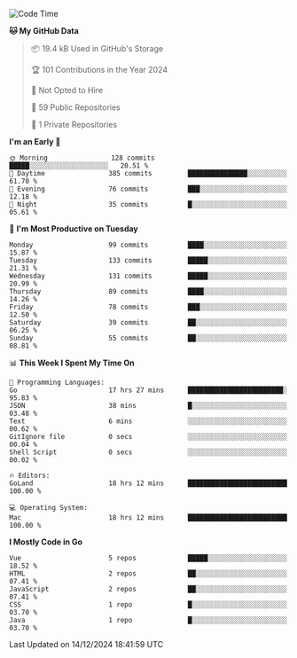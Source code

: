 <!--START_SECTION:waka-->
![Code Time](http://img.shields.io/badge/Code%20Time-1%2C380%20hrs%2043%20mins-blue)

**🐱 My GitHub Data** 

> 📦 19.4 kB Used in GitHub's Storage 
 > 
> 🏆 101 Contributions in the Year 2024
 > 
> 🚫 Not Opted to Hire
 > 
> 📜 59 Public Repositories 
 > 
> 🔑 1 Private Repositories 
 > 
**I'm an Early 🐤** 

```text
🌞 Morning                128 commits         █████░░░░░░░░░░░░░░░░░░░░   20.51 % 
🌆 Daytime                385 commits         ███████████████░░░░░░░░░░   61.70 % 
🌃 Evening                76 commits          ███░░░░░░░░░░░░░░░░░░░░░░   12.18 % 
🌙 Night                  35 commits          █░░░░░░░░░░░░░░░░░░░░░░░░   05.61 % 
```
📅 **I'm Most Productive on Tuesday** 

```text
Monday                   99 commits          ████░░░░░░░░░░░░░░░░░░░░░   15.87 % 
Tuesday                  133 commits         █████░░░░░░░░░░░░░░░░░░░░   21.31 % 
Wednesday                131 commits         █████░░░░░░░░░░░░░░░░░░░░   20.99 % 
Thursday                 89 commits          ████░░░░░░░░░░░░░░░░░░░░░   14.26 % 
Friday                   78 commits          ███░░░░░░░░░░░░░░░░░░░░░░   12.50 % 
Saturday                 39 commits          ██░░░░░░░░░░░░░░░░░░░░░░░   06.25 % 
Sunday                   55 commits          ██░░░░░░░░░░░░░░░░░░░░░░░   08.81 % 
```


📊 **This Week I Spent My Time On** 

```text
💬 Programming Languages: 
Go                       17 hrs 27 mins      ████████████████████████░   95.83 % 
JSON                     38 mins             █░░░░░░░░░░░░░░░░░░░░░░░░   03.48 % 
Text                     6 mins              ░░░░░░░░░░░░░░░░░░░░░░░░░   00.62 % 
GitIgnore file           0 secs              ░░░░░░░░░░░░░░░░░░░░░░░░░   00.04 % 
Shell Script             0 secs              ░░░░░░░░░░░░░░░░░░░░░░░░░   00.02 % 

🔥 Editors: 
GoLand                   18 hrs 12 mins      █████████████████████████   100.00 % 

💻 Operating System: 
Mac                      18 hrs 12 mins      █████████████████████████   100.00 % 
```

**I Mostly Code in Go** 

```text
Vue                      5 repos             █████░░░░░░░░░░░░░░░░░░░░   18.52 % 
HTML                     2 repos             ██░░░░░░░░░░░░░░░░░░░░░░░   07.41 % 
JavaScript               2 repos             ██░░░░░░░░░░░░░░░░░░░░░░░   07.41 % 
CSS                      1 repo              █░░░░░░░░░░░░░░░░░░░░░░░░   03.70 % 
Java                     1 repo              █░░░░░░░░░░░░░░░░░░░░░░░░   03.70 % 
```




 Last Updated on 14/12/2024 18:41:59 UTC
<!--END_SECTION:waka-->
